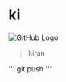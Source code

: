 # ki
![GitHub Logo](https://www.wpclipart.com/cartoon/animals/elephant/cartoon_elephant_2.png)

>kiran

'''
git push
'''
